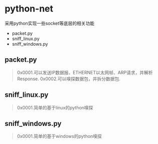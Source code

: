 # python-net
采用python实现一些socket等底层的相关功能
* packet.py
* sniff_linux.py
* sniff_windows.py

## packet.py

> 0x0001.可以发送IP数据报、ETHERNET以太网帧、ARP请求，并解析Response.
> 0x0002.可以嗅探数据包，并拆分数据包.

## sniff_linux.py
> 
> 0x0001.简单的基于linux的python嗅探

## sniff_windows.py
> 
> 0x0001.简单的基于windows的python嗅探
